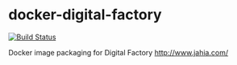 # docker-digital-factory

[![Build Status](https://travis-ci.org/f4bien/docker-digital-factory.svg?branch=master)](https://travis-ci.org/f4bien/docker-digital-factory)

Docker image packaging for Digital Factory http://www.jahia.com/
